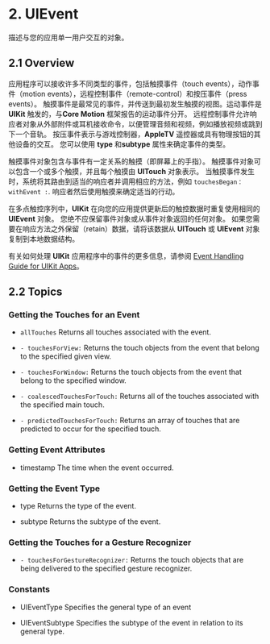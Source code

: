 # 2. UIEvent

描述与您的应用单一用户交互的对象。

## 2.1 Overview

应用程序可以接收许多不同类型的事件，包括触摸事件（touch events），动作事件（motion events），远程控制事件（remote-control）和按压事件（press events）。 触摸事件是最常见的事件，并传送到最初发生触摸的视图。运动事件是 **UIKit** 触发的，与**Core Motion** 框架报告的运动事件分开。 远程控制事件允许响应者对象从外部附件或耳机接收命令，以便管理音频和视频，例如播放视频或跳到下一个音轨。 按压事件表示与游戏控制器，**AppleTV** 遥控器或具有物理按钮的其他设备的交互。 您可以使用 **type** 和**subtype** 属性来确定事件的类型。

触摸事件对象包含与事件有一定关系的触摸（即屏幕上的手指）。 触摸事件对象可以包含一个或多个触摸，并且每个触摸由 **UITouch** 对象表示。 当触摸事件发生时，系统将其路由到适当的响应者并调用相应的方法，例如 `touchesBegan：withEvent :`. 响应者然后使用触摸来确定适当的行动。

在多点触控序列中，**UIKit** 在向您的应用提供更新后的触控数据时重复使用相同的 **UIEvent** 对象。 您绝不应保留事件对象或从事件对象返回的任何对象。 如果您需要在响应方法之外保留（retain）数据，请将该数据从 **UITouch** 或 **UIEvent** 对象复制到本地数据结构。

有关如何处理 **UIKit** 应用程序中的事件的更多信息，请参阅 [Event Handling Guide for UIKit Apps](https://developer.apple.com/library/content/documentation/EventHandling/Conceptual/EventHandlingiPhoneOS/index.html#//apple_ref/doc/uid/TP40009541)。

## 2.2 Topics

### Getting the Touches for an Event

* `allTouches`
  Returns all touches associated with the event.

* `- touchesForView:`
  Returns the touch objects from the event that belong to the specified given view.

* `- touchesForWindow:`
  Returns the touch objects from the event that belong to the specified window.

* `- coalescedTouchesForTouch:`
  Returns all of the touches associated with the specified main touch.

* `- predictedTouchesForTouch:`
  Returns an array of touches that are predicted to occur for the specified touch.
  
### Getting Event Attributes
* timestamp
  The time when the event occurred.
  
### Getting the Event Type
* type
  Returns the type of the event.

* subtype
  Returns the subtype of the event.

### Getting the Touches for a Gesture Recognizer

* `- touchesForGestureRecognizer:`
   Returns the touch objects that are being delivered to the specified gesture recognizer.

### Constants
* UIEventType
  Specifies the general type of an event

* UIEventSubtype
  Specifies the subtype of the event in relation to its general type.
